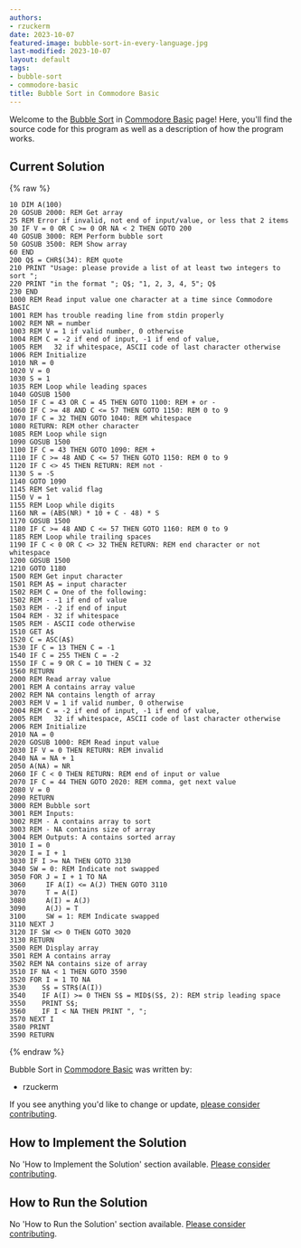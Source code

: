 ```yaml
---
authors:
- rzuckerm
date: 2023-10-07
featured-image: bubble-sort-in-every-language.jpg
last-modified: 2023-10-07
layout: default
tags:
- bubble-sort
- commodore-basic
title: Bubble Sort in Commodore Basic
---
```


Welcome to the [Bubble Sort](https://sampleprograms.io/projects/bubble-sort) in [Commodore Basic](https://sampleprograms.io/languages/commodore-basic) page! Here, you'll find the source code for this program as well as a description of how the program works.

## Current Solution

{% raw %}

```commodore_basic
10 DIM A(100)
20 GOSUB 2000: REM Get array
25 REM Error if invalid, not end of input/value, or less that 2 items
30 IF V = 0 OR C >= 0 OR NA < 2 THEN GOTO 200
40 GOSUB 3000: REM Perform bubble sort
50 GOSUB 3500: REM Show array
60 END
200 Q$ = CHR$(34): REM quote
210 PRINT "Usage: please provide a list of at least two integers to sort ";
220 PRINT "in the format "; Q$; "1, 2, 3, 4, 5"; Q$
230 END
1000 REM Read input value one character at a time since Commodore BASIC
1001 REM has trouble reading line from stdin properly
1002 REM NR = number
1003 REM V = 1 if valid number, 0 otherwise
1004 REM C = -2 if end of input, -1 if end of value,
1005 REM   32 if whitespace, ASCII code of last character otherwise
1006 REM Initialize
1010 NR = 0
1020 V = 0
1030 S = 1
1035 REM Loop while leading spaces
1040 GOSUB 1500
1050 IF C = 43 OR C = 45 THEN GOTO 1100: REM + or -
1060 IF C >= 48 AND C <= 57 THEN GOTO 1150: REM 0 to 9
1070 IF C = 32 THEN GOTO 1040: REM whitespace
1080 RETURN: REM other character
1085 REM Loop while sign
1090 GOSUB 1500
1100 IF C = 43 THEN GOTO 1090: REM +
1110 IF C >= 48 AND C <= 57 THEN GOTO 1150: REM 0 to 9
1120 IF C <> 45 THEN RETURN: REM not -
1130 S = -S
1140 GOTO 1090
1145 REM Set valid flag
1150 V = 1
1155 REM Loop while digits
1160 NR = (ABS(NR) * 10 + C - 48) * S
1170 GOSUB 1500
1180 IF C >= 48 AND C <= 57 THEN GOTO 1160: REM 0 to 9
1185 REM Loop while trailing spaces
1190 IF C < 0 OR C <> 32 THEN RETURN: REM end character or not whitespace
1200 GOSUB 1500
1210 GOTO 1180
1500 REM Get input character
1501 REM A$ = input character
1502 REM C = One of the following:
1502 REM - -1 if end of value
1503 REM - -2 if end of input
1504 REM - 32 if whitespace
1505 REM - ASCII code otherwise
1510 GET A$
1520 C = ASC(A$)
1530 IF C = 13 THEN C = -1
1540 IF C = 255 THEN C = -2
1550 IF C = 9 OR C = 10 THEN C = 32
1560 RETURN
2000 REM Read array value
2001 REM A contains array value
2002 REM NA contains length of array
2003 REM V = 1 if valid number, 0 otherwise
2004 REM C = -2 if end of input, -1 if end of value,
2005 REM   32 if whitespace, ASCII code of last character otherwise
2006 REM Initialize
2010 NA = 0
2020 GOSUB 1000: REM Read input value
2030 IF V = 0 THEN RETURN: REM invalid
2040 NA = NA + 1
2050 A(NA) = NR
2060 IF C < 0 THEN RETURN: REM end of input or value
2070 IF C = 44 THEN GOTO 2020: REM comma, get next value
2080 V = 0
2090 RETURN
3000 REM Bubble sort
3001 REM Inputs:
3002 REM - A contains array to sort
3003 REM - NA contains size of array
3004 REM Outputs: A contains sorted array
3010 I = 0
3020 I = I + 1
3030 IF I >= NA THEN GOTO 3130
3040 SW = 0: REM Indicate not swapped
3050 FOR J = I + 1 TO NA
3060     IF A(I) <= A(J) THEN GOTO 3110
3070     T = A(I)
3080     A(I) = A(J)
3090     A(J) = T
3100     SW = 1: REM Indicate swapped
3110 NEXT J
3120 IF SW <> 0 THEN GOTO 3020
3130 RETURN
3500 REM Display array
3501 REM A contains array
3502 REM NA contains size of array
3510 IF NA < 1 THEN GOTO 3590
3520 FOR I = 1 TO NA
3530    S$ = STR$(A(I))
3540    IF A(I) >= 0 THEN S$ = MID$(S$, 2): REM strip leading space
3550    PRINT S$;
3560    IF I < NA THEN PRINT ", ";
3570 NEXT I
3580 PRINT
3590 RETURN

```

{% endraw %}

Bubble Sort in [Commodore Basic](https://sampleprograms.io/languages/commodore-basic) was written by:

- rzuckerm

If you see anything you'd like to change or update, [please consider contributing](https://github.com/TheRenegadeCoder/sample-programs).

## How to Implement the Solution

No 'How to Implement the Solution' section available. [Please consider contributing](https://github.com/TheRenegadeCoder/sample-programs-website).

## How to Run the Solution

No 'How to Run the Solution' section available. [Please consider contributing](https://github.com/TheRenegadeCoder/sample-programs-website).